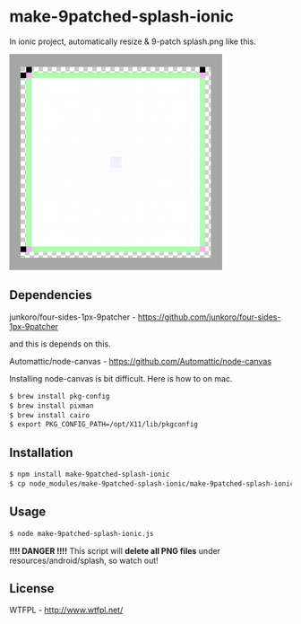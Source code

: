 # make-9patched-splash-ionic
In ionic project, automatically resize & 9-patch splash.png like this.

![FourSide1px9patch.png](img/FourSide1px9patch.png "FourSide1px9patch.png")


## Dependencies

junkoro/four-sides-1px-9patcher - https://github.com/junkoro/four-sides-1px-9patcher

and this is depends on this.

Automattic/node-canvas - https://github.com/Automattic/node-canvas

Installing node-canvas is bit difficult. Here is how to on mac.

```bash
$ brew install pkg-config
$ brew install pixman
$ brew install cairo
$ export PKG_CONFIG_PATH=/opt/X11/lib/pkgconfig
```

## Installation
```bash
$ npm install make-9patched-splash-ionic
$ cp node_modules/make-9patched-splash-ionic/make-9patched-splash-ionic.js .
```

## Usage
```bash
$ node make-9patched-splash-ionic.js
```
**!!!! DANGER !!!!**
This script will **delete all PNG files** under resources/android/splash, so watch out!

## License

WTFPL - http://www.wtfpl.net/
